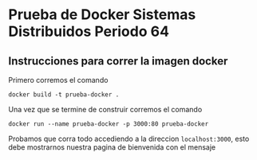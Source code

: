# Prueba de Docker Sistemas Distribuidos Periodo 64

## Instrucciones para correr la imagen docker

Primero corremos el comando

    docker build -t prueba-docker .

Una vez que se termine de construir corremos el comando


    docker run --name prueba-docker -p 3000:80 prueba-docker

Probamos que corra todo accediendo a la direccion `localhost:3000`, esto debe mostrarnos nuestra pagina de bienvenida con el mensaje
